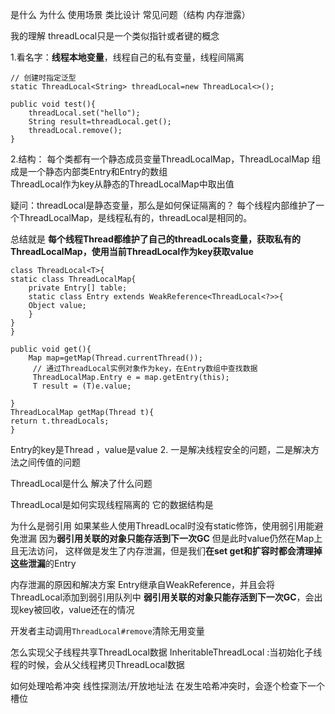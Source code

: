 是什么 为什么  使用场景   类比设计  常见问题（结构 内存泄露）

我的理解 threadLocal只是一个类似指针或者键的概念

1.看名字：**线程本地变量**，线程自己的私有变量，线程间隔离 
```
// 创建时指定泛型
static ThreadLocal<String> threadLocal=new ThreadLocal<>();

public void test(){
	threadLocal.set("hello");
	String result=threadLocal.get();
	threadLocal.remove();
}
```

2.结构：
每个类都有一个静态成员变量ThreadLocalMap，ThreadLocalMap  组成是一个静态内部类Entry和Entry的数组  
ThreadLocal作为key从静态的ThreadLocalMap中取出值

疑问：threadLocal是静态变量，那么是如何保证隔离的？
每个线程内部维护了一个ThreadLocalMap，是线程私有的，threadLocal是相同的。

总结就是 **每个线程Thread都维护了自己的threadLocals变量，获取私有的ThreadLocalMap，使用当前ThreadLocal作为key获取value** 
```
class ThreadLocal<T>{
static class ThreadLocalMap{
	private Entry[] table;
	static class Entry extends WeakReference<ThreadLocal<?>>{
	Object value;
	}
}
}

public void get(){
	Map map=getMap(Thread.currentThread());
	 // 通过ThreadLocal实例对象作为key，在Entry数组中查找数据
     ThreadLocalMap.Entry e = map.getEntry(this);
	 T result = (T)e.value;

}
ThreadLocalMap getMap(Thread t){
return t.threadLocals;
}
```
Entry的key是Thread ，value是value
2. 一是解决线程安全的问题，二是解决方法之间传值的问题



ThreadLocal是什么 解决了什么问题

ThreadLocal是如何实现线程隔离的 它的数据结构是

为什么是弱引用
如果某些人使用ThreadLocal时没有static修饰，使用弱引用能避免泄漏
因为**弱引用关联的对象只能存活到下一次GC** 但是此时value仍然在Map上且无法访问，
这样做是发生了内存泄漏，但是我们**在set get和扩容时都会清理掉这些泄漏**的Entry

内存泄漏的原因和解决方案
Entry继承自WeakReference，并且会将ThreadLocal添加到弱引用队列中
**弱引用关联的对象只能存活到下一次GC**，会出现key被回收，value还在的情况

开发者主动调用`ThreadLocal#remove`清除无用变量


怎么实现父子线程共享ThreadLocal数据
InheritableThreadLocal :当初始化子线程的时候，会从父线程拷贝ThreadLocal数据

如何处理哈希冲突
线性探测法/开放地址法  在发生哈希冲突时，会逐个检查下一个槽位